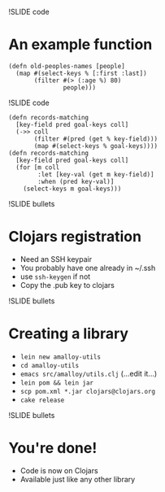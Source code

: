 !SLIDE code
# An example function

    (defn old-peoples-names [people]
      (map #(select-keys % [:first :last])
           (filter #(> (:age %) 80)
                   people)))

!SLIDE code

    (defn records-matching
      [key-field pred goal-keys coll]
      (->> coll
           (filter #(pred (get % key-field)))
           (map #(select-keys % goal-keys))))
    (defn records-matching
      [key-field pred goal-keys coll]
      (for [m coll
            :let [key-val (get m key-field)]
            :when (pred key-val)]
        (select-keys m goal-keys)))

!SLIDE bullets
# Clojars registration

* Need an SSH keypair
* You probably have one already in ~/.ssh
* use `ssh-keygen` if not
* Copy the .pub key to clojars

!SLIDE bullets
# Creating a library

* `lein new amalloy-utils`
* `cd amalloy-utils`
* `emacs src/amalloy/utils.clj` (...edit it...)
* `lein pom && lein jar`
* `scp pom.xml *.jar clojars@clojars.org`
* `cake release`

!SLIDE bullets
# You're done!

* Code is now on Clojars
* Available just like any other library
